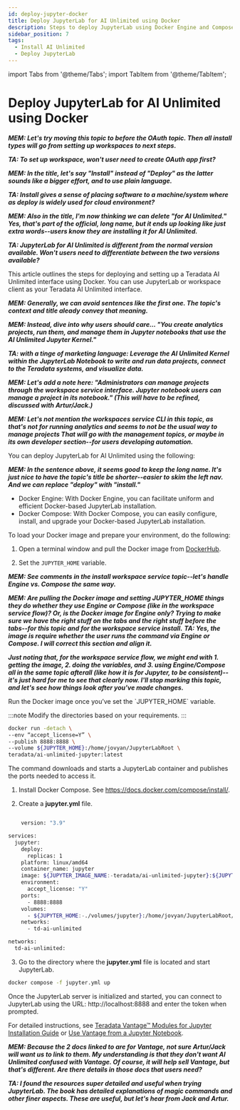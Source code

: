 ```yaml
---
id: deploy-jupyter-docker
title: Deploy JupyterLab for AI Unlimited using Docker
description: Steps to deploy JupyterLab using Docker Engine and Compose file.
sidebar_position: 7
tags:
  - Install AI Unlimited
  - Deploy JupyterLab
---
```

import Tabs from '@theme/Tabs';
import TabItem from '@theme/TabItem';

# Deploy JupyterLab for AI Unlimited using Docker

***MEM: Let's try moving this topic to before the OAuth topic. Then all install types will go from setting up workspaces to next steps.***

***TA: To set up workspace, won't user need to create OAuth app first?***

***MEM: In the title, let's say "Install" instead of "Deploy" as the latter sounds like a bigger effort, and to use plain language.***

***TA: Install gives a sense of placing software to a machine/system where as deploy is widely used  for cloud environment?***

***MEM: Also in the title, I'm now thinking we can delete "for AI Unlimited." Yes, that's part of the official, long name, but it ends up looking like just extra words--users know they are installing it for AI Unlimited.***

***TA: JupyterLab for AI Unlimited is different from the normal version available. Won't users need to differentiate between the two versions available?***

This article outlines the steps for deploying and setting up a Teradata AI Unlimited interface using Docker. You can use JupyterLab or workspace client as your Teradata AI Unlimited interface.

***MEM: Generally, we can avoid sentences like the first one. The topic's context and title aleady convey that meaning.***

***MEM: Instead, dive into why users should care... "You create analytics projects, run them, and manage them in Jupyter notebooks that use the AI Unlimited Jupyter Kernel."***

***TA: with a tinge of marketing language: Leverage the AI Unlimited Kernel within the JupyterLab Notebook to write and run data projects, connect to the Teradata systems, and visualize data.*** 

***MEM: Let's add a note here: "Administrators can manage projects through the workspace service interface. Jupyter notebook users can manage a project in its notebook." (This will have to be refined, discussed with Artur/Jack.)***

***MEM: Let's not mention the workspaces service CLI in this topic, as that's not for running analytics and seems to not be the usual way to manage projects That will go with the management topics, or maybe in its own developer section--for users developing automation.***

You can deploy JupyterLab for AI Unlimited using the following: 

***MEM: In the sentence above, it seems good to keep the long name. It's just nice to have the topic's title be shorter--easier to skim the left nav. And we can replace "deploy" with "install."***

- Docker Engine: With Docker Engine, you can facilitate uniform and efficient Docker-based JupyterLab installation.
- Docker Compose: With Docker Compose, you can easily configure, install, and upgrade your Docker-based JupyterLab installation.

To load your Docker image and prepare your environment, do the following:

  1. Open a terminal window and pull the Docker image from [DockerHub](https://hub.docker.com/r/teradata/ai-unlimited-jupyter).
   
  2. Set the `JUPYTER_HOME` variable.

***MEM: See comments in the install workspace service topic--let's handle Engine vs. Compose the same way.***

***MEM: Are pulling the Docker image and setting JUPYTER_HOME things they do whether they use Engine or Compose (like in the workspace service flow)? Or, is the Docker image for Engine only? Trying to make sure we have the right stuff on the tabs and the right stuff before the tabs--for this topic and for the workspace service install.***
***TA: Yes, the image is require whether the user runs the command via Engine or Compose. I will correct this section and align it.***

***Just noting that, for the workspace service flow, we might end with 1. getting the image, 2. doing the variables, and 3. using Engine/Compose all in the same topic afterall (like how it is for Jupyter, to be consistent)--it's just hard for me to see that clearly now. I'll stop marking this topic, and let's see how things look after you've made changes.***

<Tabs>
  <TabItem value="Engine" label="Docker Engine" default>
  Run the Docker image once you’ve set the `JUPYTER_HOME` variable.
    
:::note
Modify the directories based on your requirements.
:::

   ```bash title="Docker Engine Run"
docker run -detach \
  --env “accept_license=Y” \
  --publish 8888:8888 \
  --volume ${JUPYTER_HOME}:/home/jovyan/JupyterLabRoot \
  teradata/ai-unlimited-jupyter:latest
   
   ```
  The command downloads and starts a JupyterLab container and publishes the ports needed to access it.

  </TabItem>
  <TabItem value="Compose" label="Docker Compose">
   
1. Install Docker Compose. See https://docs.docker.com/compose/install/.

2.	Create a **jupyter.yml** file.

```bash title="Jupyter Docker Compose"

    version: "3.9"

services:
  jupyter:
    deploy:
      replicas: 1
    platform: linux/amd64
    container_name: jupyter
    image: ${JUPYTER_IMAGE_NAME:-teradata/ai-unlimited-jupyter}:${JUPYTER_IMAGE_TAG:-latest}
    environment:
      accept_license: "Y"
    ports:
      - 8888:8888
    volumes:
      - ${JUPYTER_HOME:-./volumes/jupyter}:/home/jovyan/JupyterLabRoot/userdata
    networks:
      - td-ai-unlimited

networks:
  td-ai-unlimited:

```
   
3. Go to the directory where the **jupyter.yml** file is located and start JupyterLab.

```bash title="Docker Compose Run
docker compose -f jupyter.yml up
```

  </TabItem>
  </Tabs>

Once the JupyterLab server is initialized and started, you can connect to JupyterLab using the URL: http://localhost:8888 and enter the token when prompted. 

For detailed instructions, see [Teradata Vantage™ Modules for Jupyter Installation Guide](https://docs.teradata.com/r/Teradata-VantageTM-Modules-for-Jupyter-Installation-Guide/Teradata-Vantage-Modules-for-Jupyter/Teradata-Vantage-Modules-for-Jupyter) or [Use Vantage from a Jupyter Notebook](https://quickstarts.teradata.com/jupyter.html).

***MEM: Because the 2 docs linked to are for Vantage, not sure Artur/Jack will want us to link to them. My understanding is that they don't want AI Unlimited confused with Vantage. Of course, it will help sell Vantage, but that's different. Are there details in those docs that users need?***

***TA: I found the resources super detailed and useful when trying JupyterLab. The book has detailed explanations of magic commands and other finer aspects. These are useful, but let's hear from Jack and Artur.***